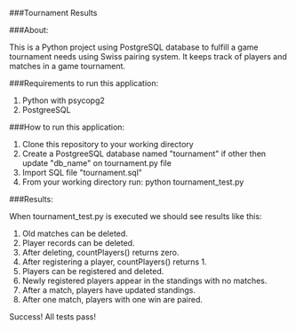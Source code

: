 ###Tournament Results

###About:

This is a Python project using PostgreSQL database to fulfill a game tournament needs using Swiss pairing system.
It keeps track of players and matches in a game tournament.


###Requirements to run this application:

1. Python with psycopg2
2. PostgreeSQL

###How to run this application:

1. Clone this repository to your working directory
2. Create a PostgreeSQL database named "tournament" if other then update "db_name" on tournament.py file
3. Import SQL file "tournament.sql"
4. From your working directory run: python tournament_test.py

###Results:

When tournament_test.py is executed we should see results like this:

1. Old matches can be deleted.
2. Player records can be deleted.
3. After deleting, countPlayers() returns zero.
4. After registering a player, countPlayers() returns 1.
5. Players can be registered and deleted.
6. Newly registered players appear in the standings with no matches.
7. After a match, players have updated standings.
8. After one match, players with one win are paired.

Success!  All tests pass!
